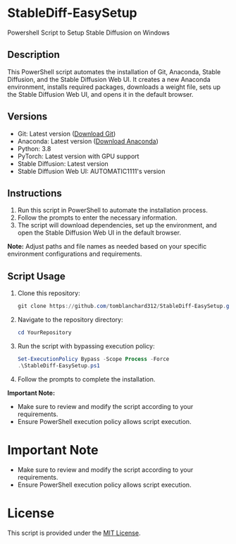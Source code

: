 # StableDiff-EasySetup
Powershell Script to Setup Stable Diffusion on Windows

## Description

This PowerShell script automates the installation of Git, Anaconda, Stable Diffusion, and the Stable Diffusion Web UI. It creates a new Anaconda environment, installs required packages, downloads a weight file, sets up the Stable Diffusion Web UI, and opens it in the default browser.

## Versions

- Git: Latest version ([Download Git](https://github.com/git-for-windows/git/releases/download/v2.43.0.windows.1/Git-2.43.0-64-bit.exe))
- Anaconda: Latest version ([Download Anaconda](https://repo.anaconda.com/archive/Anaconda3-2023.09-0-Windows-x86_64.exe))
- Python: 3.8
- PyTorch: Latest version with GPU support
- Stable Diffusion: Latest version
- Stable Diffusion Web UI: AUTOMATIC1111's version

## Instructions

1. Run this script in PowerShell to automate the installation process.
2. Follow the prompts to enter the necessary information.
3. The script will download dependencies, set up the environment, and open the Stable Diffusion Web UI in the default browser.

**Note:** Adjust paths and file names as needed based on your specific environment configurations and requirements.

## Script Usage

1. Clone this repository:

    ```powershell
    git clone https://github.com/tomblanchard312/StableDiff-EasySetup.git
    ```
2. Navigate to the repository directory:

    ```powershell
    cd YourRepository
    ```

3. Run the script with bypassing execution policy:

    ```powershell
    Set-ExecutionPolicy Bypass -Scope Process -Force
    .\StableDiff-EasySetup.ps1
    ```

4. Follow the prompts to complete the installation.

**Important Note:**
- Make sure to review and modify the script according to your requirements.
- Ensure PowerShell execution policy allows script execution.



# Important Note
- Make sure to review and modify the script according to your requirements.
- Ensure PowerShell execution policy allows script execution.

# License

This script is provided under the [MIT License](https://mit-license.org/).
